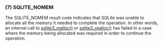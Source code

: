 ### (7\) SQLITE\_NOMEM



 The SQLITE\_NOMEM result code indicates that SQLite was unable to allocate
 all the memory it needed to complete the operation. In other words, an
 internal call to [sqlite3\_malloc()](c3ref/free.html) or [sqlite3\_realloc()](c3ref/free.html) has failed in
 a case where the memory being allocated was required in order to continue
 the operation.




